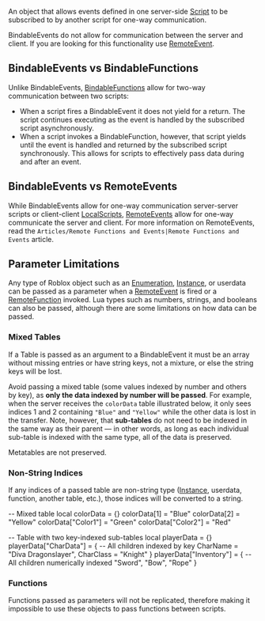 An object that allows events defined in one server-side [Script](https://developer.roblox.com/en-us/api-reference/class/Script) to be subscribed to by another script for one-way communication.

BindableEvents do not allow for communication between the server and client. If you are looking for this functionality use [RemoteEvent](https://developer.roblox.com/en-us/api-reference/class/RemoteEvent).

BindableEvents vs BindableFunctions
-----------------------------------

Unlike BindableEvents, [BindableFunctions](https://developer.roblox.com/en-us/api-reference/class/BindableFunction) allow for two-way communication between two scripts:

*   When a script fires a BindableEvent it does not yield for a return. The script continues executing as the event is handled by the subscribed script asynchronously.
*   When a script invokes a BindableFunction, however, that script yields until the event is handled and returned by the subscribed script synchronously. This allows for scripts to effectively pass data during and after an event.

BindableEvents vs RemoteEvents
------------------------------

While BindableEvents allow for one-way communication server-server scripts or client-client [LocalScripts](https://developer.roblox.com/en-us/api-reference/class/LocalScript), [RemoteEvents](https://developer.roblox.com/en-us/api-reference/class/RemoteEvent) allow for one-way communicate the server and client. For more information on RemoteEvents, read the `Articles/Remote Functions and Events|Remote Functions and Events` article.

Parameter Limitations
---------------------

Any type of Roblox object such as an [Enumeration](https://developer.roblox.com/api-reference/enum), [Instance](https://developer.roblox.com/en-us/api-reference/class/Instance), or userdata can be passed as a parameter when a [RemoteEvent](https://developer.roblox.com/en-us/api-reference/class/RemoteEvent) is fired or a [RemoteFunction](https://developer.roblox.com/en-us/api-reference/class/RemoteFunction) invoked. Lua types such as numbers, strings, and booleans can also be passed, although there are some limitations on how data can be passed.

### Mixed Tables

If a Table is passed as an argument to a BindableEvent it must be an array without missing entries or have string keys, not a mixture, or else the string keys will be lost.

Avoid passing a mixed table (some values indexed by number and others by key), as **only the data indexed by number will be passed**. For example, when the server receives the `colorData` table illustrated below, it only sees indices 1 and 2 containing `"Blue"` and `"Yellow"` while the other data is lost in the transfer. Note, however, that **sub-tables** do not need to be indexed in the same way as their parent — in other words, as long as each individual sub-table is indexed with the same type, all of the data is preserved.

Metatables are not preserved.

### Non-String Indices

If any indices of a passed table are non-string type ([Instance](https://developer.roblox.com/en-us/api-reference/class/Instance), userdata, function, another table, etc.), those indices will be converted to a string.

\-- Mixed table
local colorData = {}
colorData\[1\] = "Blue"
colorData\[2\] = "Yellow"
colorData\["Color1"\] = "Green"
colorData\["Color2"\] = "Red"

-- Table with two key-indexed sub-tables
local playerData = {}
playerData\["CharData"\] = {
  -- All children indexed by key
  CharName = "Diva Dragonslayer",
  CharClass = "Knight"
}
playerData\["Inventory"\] = {
  -- All children numerically indexed
  "Sword",
  "Bow",
  "Rope"
}

### Functions

Functions passed as parameters will not be replicated, therefore making it impossible to use these objects to pass functions between scripts.